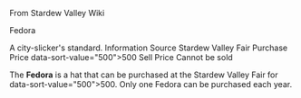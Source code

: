 From Stardew Valley Wiki

Fedora

A city-slicker's standard. Information Source Stardew Valley Fair Purchase Price data-sort-value="500"&gt;500 Sell Price Cannot be sold

The **Fedora** is a hat that can be purchased at the Stardew Valley Fair for data-sort-value="500"&gt;500. Only one Fedora can be purchased each year.